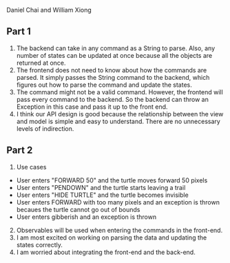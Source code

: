 Daniel Chai and William Xiong  

## Part 1 

1. The backend can take in any command as a String to parse. Also, any number of states can be updated at once because all the objects are returned at once.
2. The frontend does not need to know about how the commands are parsed. It simply passes the String command to the backend, which figures out how to 
parse the command and update the states.
3. The command might not be a valid command. However, the frontend will pass every command to the backend. So the backend can throw an Exception in this case
and pass it up to the front end.
4. I think our API design is good because the relationship between the view and model is simple and easy to understand. There are no unnecessary levels
of indirection.

## Part 2

1. Use cases
- User enters "FORWARD 50" and the turtle moves forward 50 pixels
- User enters "PENDOWN" and the turtle starts leaving a trail
- User enters "HIDE TURTLE" and the turtle becomes invisible
- User enters FORWARD with too many pixels and an exception is thrown becaues the turtle cannot go out of bounds
- User enters gibberish and an exception is thrown
2. Observables will be used when entering the commands in the front-end. 
3. I am most excited on working on parsing the data and updating the states correctly.
4. I am worried about integrating the front-end and the back-end.
